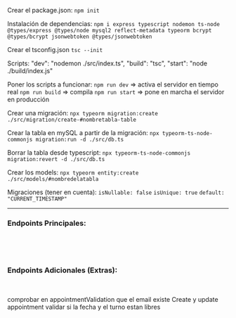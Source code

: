 Crear el package.json:
`npm init`

Instalación de dependencias:
`npm i express typescript nodemon ts-node @types/express @types/node mysql2 reflect-metadata typeorm bcrypt @types/bcrypt jsonwebtoken @types/jsonwebtoken`

Crear el tsconfig.json
`tsc --init`

Scripts:
    "dev": "nodemon ./src/index.ts",
    "build": "tsc",
    "start": "node ./build/index.js"

Poner los scripts a funcionar:
`npm run dev` => activa el servidor en tiempo real
`npm run build` => compila
`npm run start` => pone en marcha el servidor en producción

Crear una migración:
`npx typeorm migration:create ./src/migration/create-#nombretabla-table`

Crear la tabla en mySQL a partir de la migración:
`npx typeorm-ts-node-commonjs migration:run -d ./src/db.ts`

Borrar la tabla desde typescript:
`npx typeorm-ts-node-commonjs migration:revert -d ./src/db.ts`

Crear los models:
`npx typeorm entity:create ./src/models/#nombredelatabla`

Migraciones (tener en cuenta):
`isNullable: false`
`isUnique: true`
`default: "CURRENT_TIMESTAMP"`

-----------------------------------------------------------------------------------------------

### **Endpoints Principales:**
​
<!-- 1. **Registro de usuarios** - **`/register`** - (POST)  -->
<!-- 2. **Login de usuarios** - **`/login`** - (POST) -->
<!-- 3. **Perfil de usuario** - **`/user/profile`** - (GET) -->
<!-- 4. **Modificación de datos del perfil** - **`/user/profile`** - (PUT) -->
<!-- 5. **Creación de citas** - **`/user/appointments/create`** - (POST) -->
<!-- 6. **Editar citas** - **`/user/appointments/{appointmentID}/edit`** - (PUT) -->
<!-- 7. **Eliminación de citas** - **`/user/appointments/{appointmentID}/delete`** - (DELETE) -->
<!-- 8. **Ver todas las citas como cliente** - **`/user/appointments`** - (GET) -->
<!-- 9. **Ver citas todas las citas que tiene el tatuador con sus clientes** - **`/tattooist/appointments`** - (GET) -->
<!-- 10. **Listar tatuadores** - **`/tattooists`** - (GET) -->
​
### **Endpoints Adicionales (Extras):**
​
<!-- 1. **Ver todos los clientes registrados (super admin)** - **`/admin/users`** - (GET) -->
<!-- 2. **Crear tatuadores (super admin)** - **`/admin/tattooists/create`** - (POST) -->
<!-- 3. **Eliminar usuario del sistema (super admin)** - **`/admin/users/{userID}/delete`** - (DELETE) -->
<!-- 4. **Ver una cita en detalle** - **`/appointments/{appointmentID}`** - (GET) -->
<!-- 5. **Otorgar roles a los usuarios del sistema (super admin)** - **`/admin/users/{userID}/assign-role`** - (PUT) -->
<!-- 6. **Validar la fecha de la cita** - **`/appointments/{appointmentID}/validate-date`** - (PUT) -->
<!-- 7. **Añadir tipos de intervención (tattoo / piercing) a las citas** - **`/appointments/{appointmentID}/add-intervention`** - (PUT) -->

comprobar en appointmentValidation que el email existe
Create y update appointment validar si la fecha y el turno estan libres

